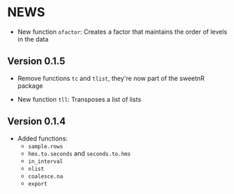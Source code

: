 # NEWS

- New function `ofactor`: Creates a factor that maintains the order of levels
  in the data

## Version 0.1.5

- Remove functions `tc` and `tlist`, they're now part of the sweetnR package

- New function `tll`: Transposes a list of lists

## Version 0.1.4

- Added functions:
    - `sample.rows`
    - `hms.to.seconds` and `seconds.to.hms`
    - `in_interval`
    - `nlist`
    - `coalesce.na`
    - `export`

